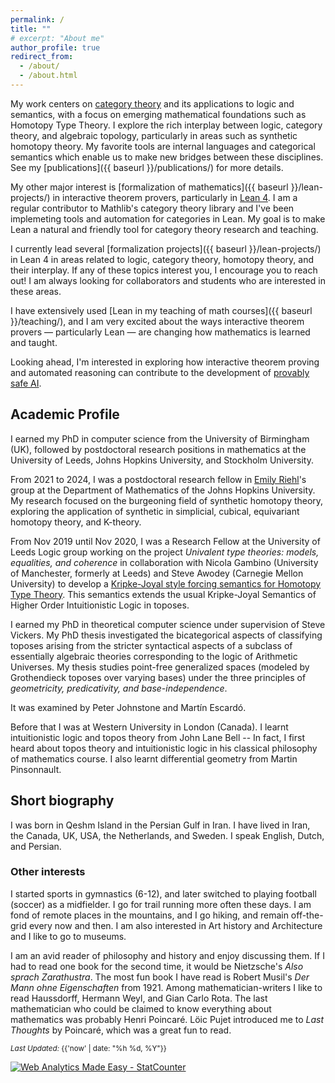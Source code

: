 ```yaml
---
permalink: /
title: ""
# excerpt: "About me"
author_profile: true
redirect_from: 
  - /about/
  - /about.html
---
```


My work centers on [category theory](https://ncatlab.org/nlab/show/category+theory) and its applications to logic and semantics, with a focus on emerging mathematical foundations such as Homotopy Type Theory. I explore the rich interplay between logic, category theory, and algebraic topology, particularly in areas such as synthetic homotopy theory. My favorite tools are internal languages and categorical semantics which enable us to make new bridges between these disciplines. See my [publications]({{ baseurl }}/publications/) for more details.

My other major interest is [formalization of mathematics]({{ baseurl }}/lean-projects/) in interactive theorem provers, particularly in [Lean 4](https://lean-lang.org). I am a regular contributor to Mathlib's category theory library and I've been implemeting tools and automation for categories in Lean. My goal is to make Lean a natural and friendly tool for category theory research and teaching.

I currently lead several [formalization projects]({{ baseurl }}/lean-projects/) in Lean 4 in areas related to logic, category theory, homotopy theory, and their interplay. If any of these topics interest you, I encourage you to reach out! I am always looking for collaborators and students who are interested in these areas.

I have extensively used [Lean  in my teaching of math courses]({{ baseurl }}/teaching/), and I am very excited about the ways interactive theorem provers — particularly Lean — are changing how mathematics is learned and taught.

Looking ahead, I'm interested in exploring how interactive theorem proving and automated reasoning can contribute to the development of [provably safe AI](https://arxiv.org/abs/2405.06624).

<!-- I am a researcher in category theory, type theory, logic, interactive theorem proving and formalization of mathematics. 

I am also a user of Lean4, a formalizer of category theory in Lean, a contributor to mathlib.

Currently I am implementing geometric deep learning algorithms in Lean 4. -->

<!-- I am also interested in learning more about certain aspects of verification and machine learning. -->

## Academic Profile

I earned my PhD in computer science from the University of Birmingham (UK), followed by postdoctoral research positions in mathematics at the University of Leeds, Johns Hopkins University, and Stockholm University.

<!-- 
[Microsoft Academic Profile](https://academic.microsoft.com/profile/h510f1e7-fe1i-46jj-9fgg-71ieeg664740/SinaHazratpour/publication/search?q=Sina%20Hazratpour&qe=%2540%2540%2540USER.PUBLICATIONS%253Dd510b1a7-ba1e-46ff-9bcc-71eaac664740&f=&orderBy=0) -->

From 2021 to 2024, I was a postdoctoral research fellow in [Emily Riehl](https://emilyriehl.github.io)'s group at the Department of Mathematics of the Johns Hopkins University. My research focused on the burgeoning field of synthetic homotopy theory, exploring the application of synthetic in simplicial, cubical, equivariant homotopy theory, and K-theory. 

From Nov 2019 until Nov 2020, I was a Research Fellow at the University of Leeds Logic group working on the project <em>Univalent type theories: models, equalities, and coherence</em> in collaboration with Nicola Gambino  (University of Manchester, formerly at Leeds) and Steve Awodey (Carnegie Mellon University) to develop a [Kripke-Joyal style forcing semantics for Homotopy Type Theory](/publication/2021-10-07-kripke-joyal-semantics-for-HoTT). This semantics extends the usual Kripke-Joyal Semantics of Higher Order Intuitionistic Logic in toposes. 

<!-- Here is my page at Leeds: https://eps.leeds.ac.uk/maths/staff/6531/dr-sina-hazratpour -->
I earned my PhD in theoretical computer science under supervision of Steve Vickers. My PhD thesis investigated the bicategorical aspects of classifying toposes arising from the stricter syntactical aspects of a subclass of essentially algebraic theories corresponding to the logic of Arithmetic Universes. My thesis studies point-free generalized spaces (modeled by Grothendieck toposes over varying bases) under the three principles of <em>geometricity, predicativity, and base-independence</em>.
<!-- The idea was to carve out from the 2-category of Grothendieck toposes (over varying bases) the part that corresponds to the logic of Arithmetic Universes (finitary plus free algebras by means of list objects).  -->
It was examined by Peter Johnstone and Martín Escardó.

Before that I was at Western University in London (Canada). I learnt intuitionistic logic and topos theory from John Lane Bell -- In fact, I first heard about topos theory and intuitionistic logic in his classical philosophy of mathematics course. I also learnt differential geometry from Martin Pinsonnault.

## Short biography

I was born in Qeshm Island in the Persian Gulf in Iran. I have lived in Iran, the Canada, UK, USA, the Netherlands, and Sweden. I speak English, Dutch, and Persian.

### Other interests

I started sports in gymnastics (6-12), and later switched to playing football (soccer) as a midfielder. I go for trail running more often these days. I am fond of remote places in the mountains, and I go hiking, and remain off-the-grid every now and then. I am also interested in Art history and Architecture and I like to go to museums.

I am an avid reader of philosophy and history and enjoy discussing them. If I had to read one book for the second time, it would be Nietzsche's *Also sprach Zarathustra*. The most fun book I have read is Robert Musil's *Der Mann ohne Eigenschaften* from 1921. Among mathematician-writers I like to read Haussdorff, Hermann Weyl, and Gian Carlo Rota. The last mathematician who could be claimed to know everything about mathematics was probably Henri Poincaré. Löic Pujet introduced me to *Last Thoughts* by Poincaré, which was a great fun to read.

<!-- The most influential books fourfold works of Nietzsche (Thus Spoke Zarathustra), Heidegger (Being and Time), Foucault (The Order of Things), and Sloterdijk (Critique of Cynical Reason) have influenced my thinking. "Thus Spoke Zarathustra" was one of the best events of my life.  -->

<!-- Another interest of mine is the history of mathematics, in particular the history of the foundation and practice of mathematics in 19th and early 20th century. This includes Frege's logicism, Dedekind's foundational work in algebra and arithmetic, Klein's Erlangen Program in geometry, Husserl's phenomenology of mathematical thinking, and Cassirer's structuralist account of mathematical knowledge. You can read more [here](https://sinhp.github.io/links/#phil-math:reading-list).  -->

<!-- Occasionally, I write some of my thoughts on range of issues of philosophical nature on <a href="/year-archive">my blog</a> -->

 
<div class="footer-col footer-col-3">
      <small>
        <em>Last Updated:</em> {{'now' | date: "%h %d, %Y"}}
        </small>        
</div>

<!-- Default Statcounter code for Github page
https://sinhp.github.io/ -->
<script type="text/javascript">
var sc_project=11670804; 
var sc_invisible=0; 
var sc_security="f1158054"; 
var scJsHost = (("https:" == document.location.protocol) ?
"https://secure." : "http://www.");
document.write("<sc"+"ript type='text/javascript' src='" +
scJsHost+
"statcounter.com/counter/counter.js'></"+"script>");
</script>
<noscript><div class="statcounter"><a title="Web Analytics
Made Easy - StatCounter" href="http://statcounter.com/"
target="_blank"><img class="statcounter"
src="//c.statcounter.com/11670804/0/f1158054/0/" alt="Web
Analytics Made Easy - StatCounter"></a></div></noscript>
<!-- End of Statcounter Code -->


